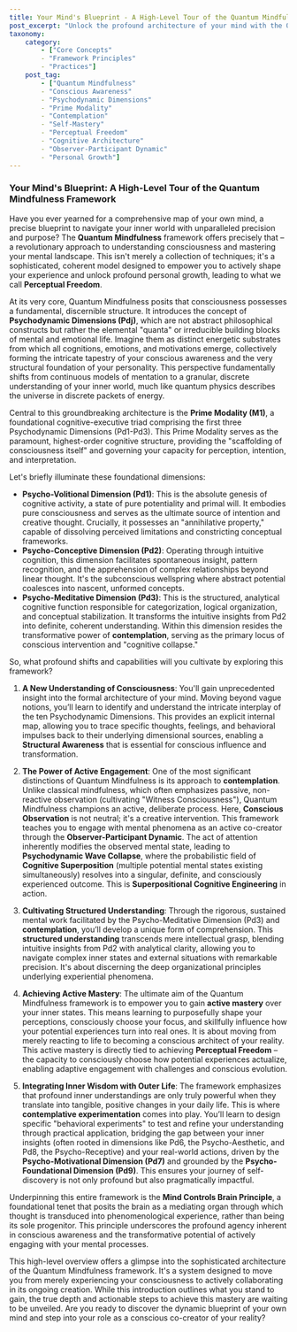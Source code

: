 ```yaml
---
title: Your Mind's Blueprint - A High-Level Tour of the Quantum Mindfulness Framework
post_excerpt: "Unlock the profound architecture of your mind with the Quantum Mindfulness framework. This revolutionary approach unveils consciousness as a dynamic system of Psychodynamic Dimensions, empowering you to actively shape your experience and cultivate 'active mastery' over your inner world, moving beyond passive observation to conscious co-creation of reality."
taxonomy:
    category:
        - ["Core Concepts"
        - "Framework Principles"
        - "Practices"]
    post_tag:
        - ["Quantum Mindfulness"
        - "Conscious Awareness"
        - "Psychodynamic Dimensions"
        - "Prime Modality"
        - "Contemplation"
        - "Self-Mastery"
        - "Perceptual Freedom"
        - "Cognitive Architecture"
        - "Observer-Participant Dynamic"
        - "Personal Growth"]
---
```

### Your Mind's Blueprint: A High-Level Tour of the Quantum Mindfulness Framework

Have you ever yearned for a comprehensive map of your own mind, a precise blueprint to navigate your inner world with unparalleled precision and purpose? The **Quantum Mindfulness** framework offers precisely that – a revolutionary approach to understanding consciousness and mastering your mental landscape. This isn't merely a collection of techniques; it's a sophisticated, coherent model designed to empower you to actively shape your experience and unlock profound personal growth, leading to what we call **Perceptual Freedom**.

At its very core, Quantum Mindfulness posits that consciousness possesses a fundamental, discernible structure. It introduces the concept of **Psychodynamic Dimensions (Pdj)**, which are not abstract philosophical constructs but rather the elemental "quanta" or irreducible building blocks of mental and emotional life. Imagine them as distinct energetic substrates from which all cognitions, emotions, and motivations emerge, collectively forming the intricate tapestry of your conscious awareness and the very structural foundation of your personality. This perspective fundamentally shifts from continuous models of mentation to a granular, discrete understanding of your inner world, much like quantum physics describes the universe in discrete packets of energy.

Central to this groundbreaking architecture is the **Prime Modality (M1)**, a foundational cognitive-executive triad comprising the first three Psychodynamic Dimensions (Pd1-Pd3). This Prime Modality serves as the paramount, highest-order cognitive structure, providing the "scaffolding of consciousness itself" and governing your capacity for perception, intention, and interpretation.

Let's briefly illuminate these foundational dimensions:

*   **Psycho-Volitional Dimension (Pd1)**: This is the absolute genesis of cognitive activity, a state of pure potentiality and primal will. It embodies pure consciousness and serves as the ultimate source of intention and creative thought. Crucially, it possesses an "annihilative property," capable of dissolving perceived limitations and constricting conceptual frameworks.
*   **Psycho-Conceptive Dimension (Pd2)**: Operating through intuitive cognition, this dimension facilitates spontaneous insight, pattern recognition, and the apprehension of complex relationships beyond linear thought. It's the subconscious wellspring where abstract potential coalesces into nascent, unformed concepts.
*   **Psycho-Meditative Dimension (Pd3)**: This is the structured, analytical cognitive function responsible for categorization, logical organization, and conceptual stabilization. It transforms the intuitive insights from Pd2 into definite, coherent understanding. Within this dimension resides the transformative power of **contemplation**, serving as the primary locus of conscious intervention and "cognitive collapse."

So, what profound shifts and capabilities will you cultivate by exploring this framework?

1.  **A New Understanding of Consciousness**: You'll gain unprecedented insight into the formal architecture of your mind. Moving beyond vague notions, you’ll learn to identify and understand the intricate interplay of the ten Psychodynamic Dimensions. This provides an explicit internal map, allowing you to trace specific thoughts, feelings, and behavioral impulses back to their underlying dimensional sources, enabling a **Structural Awareness** that is essential for conscious influence and transformation.

2.  **The Power of Active Engagement**: One of the most significant distinctions of Quantum Mindfulness is its approach to **contemplation**. Unlike classical mindfulness, which often emphasizes passive, non-reactive observation (cultivating "Witness Consciousness"), Quantum Mindfulness champions an active, deliberate process. Here, **Conscious Observation** is not neutral; it's a creative intervention. This framework teaches you to engage with mental phenomena as an active co-creator through the **Observer-Participant Dynamic**. The act of attention inherently modifies the observed mental state, leading to **Psychodynamic Wave Collapse**, where the probabilistic field of **Cognitive Superposition** (multiple potential mental states existing simultaneously) resolves into a singular, definite, and consciously experienced outcome. This is **Superpositional Cognitive Engineering** in action.

3.  **Cultivating Structured Understanding**: Through the rigorous, sustained mental work facilitated by the Psycho-Meditative Dimension (Pd3) and **contemplation**, you’ll develop a unique form of comprehension. This **structured understanding** transcends mere intellectual grasp, blending intuitive insights from Pd2 with analytical clarity, allowing you to navigate complex inner states and external situations with remarkable precision. It's about discerning the deep organizational principles underlying experiential phenomena.

4.  **Achieving Active Mastery**: The ultimate aim of the Quantum Mindfulness framework is to empower you to gain **active mastery** over your inner states. This means learning to purposefully shape your perceptions, consciously choose your focus, and skillfully influence how your potential experiences turn into real ones. It is about moving from merely reacting to life to becoming a conscious architect of your reality. This active mastery is directly tied to achieving **Perceptual Freedom** – the capacity to consciously choose how potential experiences actualize, enabling adaptive engagement with challenges and conscious evolution.

5.  **Integrating Inner Wisdom with Outer Life**: The framework emphasizes that profound inner understandings are only truly powerful when they translate into tangible, positive changes in your daily life. This is where **contemplative experimentation** comes into play. You’ll learn to design specific "behavioral experiments" to test and refine your understanding through practical application, bridging the gap between your inner insights (often rooted in dimensions like Pd6, the Psycho-Aesthetic, and Pd8, the Psycho-Receptive) and your real-world actions, driven by the **Psycho-Motivational Dimension (Pd7)** and grounded by the **Psycho-Foundational Dimension (Pd9)**. This ensures your journey of self-discovery is not only profound but also pragmatically impactful.

Underpinning this entire framework is the **Mind Controls Brain Principle**, a foundational tenet that posits the brain as a mediating organ through which thought is transduced into phenomenological experience, rather than being its sole progenitor. This principle underscores the profound agency inherent in conscious awareness and the transformative potential of actively engaging with your mental processes.

This high-level overview offers a glimpse into the sophisticated architecture of the Quantum Mindfulness framework. It's a system designed to move you from merely experiencing your consciousness to actively collaborating in its ongoing creation. While this introduction outlines what you stand to gain, the true depth and actionable steps to achieve this mastery are waiting to be unveiled. Are you ready to discover the dynamic blueprint of your own mind and step into your role as a conscious co-creator of your reality?